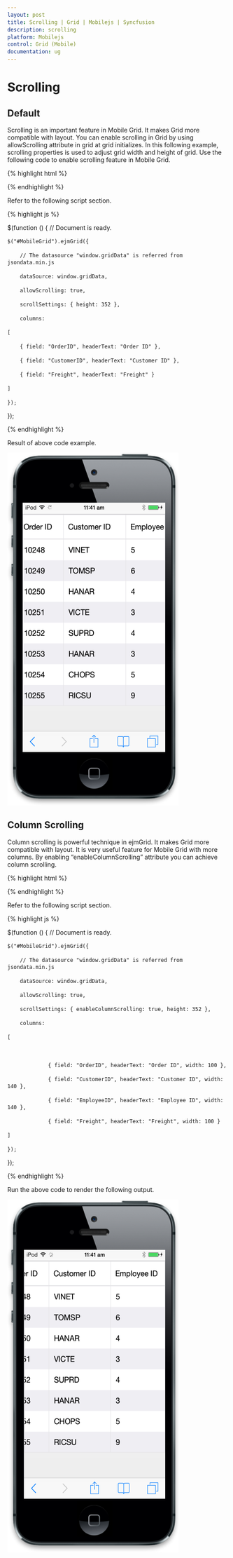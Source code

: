 ```yaml
---
layout: post
title: Scrolling | Grid | Mobilejs | Syncfusion
description: scrolling
platform: Mobilejs
control: Grid (Mobile)
documentation: ug
---
```


# Scrolling

## Default

Scrolling is an important feature in Mobile Grid. It makes Grid more compatible with layout. You can enable scrolling in Grid by using allowScrolling attribute in grid at grid initializes. In this following example, scrolling properties is used to adjust grid width and height of grid. Use the following code to enable scrolling feature in Mobile Grid. 

{% highlight html %}

<div id="MobileGrid"> </div>

{% endhighlight %}

Refer to the following script section.

{% highlight js %}

$(function () { // Document is ready.

	$("#MobileGrid").ejmGrid({

		// The datasource "window.gridData" is referred from jsondata.min.js

		dataSource: window.gridData,

		allowScrolling: true,

		scrollSettings: { height: 352 },

		columns:

	[

		{ field: "OrderID", headerText: "Order ID" },

		{ field: "CustomerID", headerText: "Customer ID" },

		{ field: "Freight", headerText: "Freight" }

	]

	});

});

{% endhighlight %}

Result of above code example.

![](Scrolling_images/Scrolling_img1.png)

## Column Scrolling

Column scrolling is powerful technique in ejmGrid. It makes Grid more compatible with layout. It is very useful feature for Mobile Grid with more columns. By enabling “enableColumnScrolling” attribute you can achieve column scrolling. 

{% highlight html %}

<div id="MobileGrid"> </div>

{% endhighlight %}

Refer to the following script section.

{% highlight js %}

$(function () { // Document is ready.

	$("#MobileGrid").ejmGrid({

		// The datasource "window.gridData" is referred from jsondata.min.js

		dataSource: window.gridData,

		allowScrolling: true,

		scrollSettings: { enableColumnScrolling: true, height: 352 },

		columns:

	[



				 { field: "OrderID", headerText: "Order ID", width: 100 },

				 { field: "CustomerID", headerText: "Customer ID", width: 140 },

				 { field: "EmployeeID", headerText: "Employee ID", width: 140 },

				 { field: "Freight", headerText: "Freight", width: 100 }

	]

	});

});

{% endhighlight %}

Run the above code to render the following output.

![](Scrolling_images/Scrolling_img2.png)